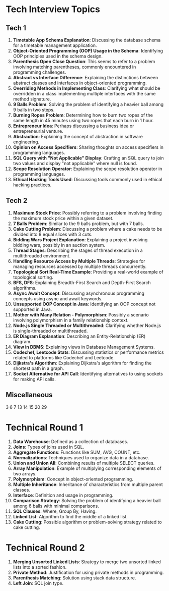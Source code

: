 # Tech Interview Topics

## Tech 1
1. **Timetable App Schema Explanation**: Discussing the database schema for a timetable management application.
2. **Object-Oriented Programming (OOP) Usage in the Schema**: Identifying OOP principles used in the schema design.
3. **Parenthesis Open Close Question**: This seems to refer to a problem involving matching parentheses, commonly encountered in programming challenges.
4. **Abstract vs Interface Difference**: Explaining the distinctions between abstract classes and interfaces in object-oriented programming.
5. **Overriding Methods in Implementing Class**: Clarifying what should be overridden in a class implementing multiple interfaces with the same method signature.
6. **9 Balls Problem**: Solving the problem of identifying a heavier ball among 9 balls in two steps.
7. **Burning Ropes Problem**: Determining how to burn two ropes of the same length in 45 minutes using two ropes that each burn in 1 hour.
8. **Entrepreneur Idea**: Perhaps discussing a business idea or entrepreneurial venture.
9. **Abstraction**: Explaining the concept of abstraction in software engineering.
10. **Opinion on Access Specifiers**: Sharing thoughts on access specifiers in programming languages.
11. **SQL Query with "Not Applicable" Display**: Crafting an SQL query to join two values and display "not applicable" where null is found.
12. **Scope Resolution Operator**: Explaining the scope resolution operator in programming languages.
13. **Ethical Hacking Tools Used**: Discussing tools commonly used in ethical hacking practices.

## Tech 2
1. **Maximum Stock Price**: Possibly referring to a problem involving finding the maximum stock price within a given dataset.
2. **7 Balls Problem**: Similar to the 9 balls problem, but with 7 balls.
3. **Cake Cutting Problem**: Discussing a problem where a cake needs to be divided into 8 equal slices with 3 cuts.
4. **Bidding Wars Project Explanation**: Explaining a project involving bidding wars, possibly in an auction system.
5. **Thread Stages**: Describing the stages of thread execution in a multithreaded environment.
6. **Handling Resource Access by Multiple Threads**: Strategies for managing resources accessed by multiple threads concurrently.
7. **Topological Sort Real-Time Example**: Providing a real-world example of topological sorting.
8. **BFS, DFS**: Explaining Breadth-First Search and Depth-First Search algorithms.
9. **Async Await Concept**: Discussing asynchronous programming concepts using async and await keywords.
10. **Unsupported OOP Concept in Java**: Identifying an OOP concept not supported in Java.
11. **Mother with Many Relation - Polymorphism**: Possibly a scenario involving polymorphism in a family relationship context.
12. **Node.js Single Threaded or Multithreaded**: Clarifying whether Node.js is single-threaded or multithreaded.
13. **ER Diagram Explanation**: Describing an Entity-Relationship (ER) diagram.
14. **View in DBMS**: Explaining views in Database Management Systems.
15. **Codechef, Leetcode Stats**: Discussing statistics or performance metrics related to platforms like Codechef and Leetcode.
16. **Dijkstra's Algorithm**: Explaining Dijkstra's algorithm for finding the shortest path in a graph.
17. **Socket Alternative for API Call**: Identifying alternatives to using sockets for making API calls.

## Miscellaneous
3 6 7 13 14 15 20
29

# Technical Round 1

1. **Data Warehouse**: Defined as a collection of databases.
2. **Joins**: Types of joins used in SQL.
3. **Aggregate Functions**: Functions like SUM, AVG, COUNT, etc.
4. **Normalizations**: Techniques used to organize data in a database.
5. **Union and Union All**: Combining results of multiple SELECT queries.
6. **Array Manipulation**: Example of multiplying corresponding elements of two arrays.
7. **Polymorphism**: Concept in object-oriented programming.
8. **Multiple Inheritance**: Inheritance of characteristics from multiple parent classes.
9. **Interface**: Definition and usage in programming.
10. **Comparison Strategy**: Solving the problem of identifying a heavier ball among 6 balls with minimal comparisons.
11. **SQL Clauses**: Where, Group By, Having.
12. **Linked List**: Algorithm to find the middle of a linked list.
13. **Cake Cutting**: Possible algorithm or problem-solving strategy related to cake cutting.

# Technical Round 2

1. **Merging Unsorted Linked Lists**: Strategy to merge two unsorted linked lists into a sorted fashion.
2. **Private Method**: Justification for using private methods in programming.
3. **Parenthesis Matching**: Solution using stack data structure.
4. **Left Join**: SQL join type.
